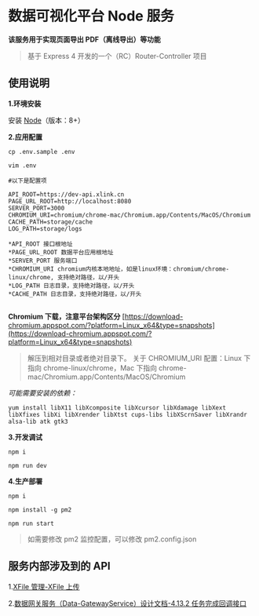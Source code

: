 # 数据可视化平台 Node 服务

**该服务用于实现页面导出 PDF（离线导出）等功能**

> 基于 Express 4 开发的一个（RC）Router-Controller 项目

## 使用说明

**1.环境安装**

安装 [Node](http://nodejs.cn/download/)（版本：8+）

**2.应用配置**

`cp .env.sample .env`

`vim .env`

```
#以下是配置项

API_ROOT=https://dev-api.xlink.cn
PAGE_URL_ROOT=http://localhost:8080
SERVER_PORT=3000
CHROMIUM_URI=chromium/chrome-mac/Chromium.app/Contents/MacOS/Chromium
CACHE_PATH=storage/cache
LOG_PATH=storage/logs

*API_ROOT 接口根地址
*PAGE_URL_ROOT 数据平台应用根地址
*SERVER_PORT 服务端口
*CHROMIUM_URI chromium内核本地地址，如是linux环境：chromium/chrome-linux/chrome, 支持绝对路径，以/开头
*LOG_PATH 日志目录，支持绝对路径，以/开头
*CACHE_PATH 日志目录，支持绝对路径，以/开头


```

**Chromium 下载，注意平台架构区分**
[https://download-chromium.appspot.com/?platform=Linux_x64&type=snapshots](https://download-chromium.appspot.com/?platform=Linux_x64&type=snapshots)

> 解压到相对目录或者绝对目录下。
> 关于 CHROMIUM_URI 配置：Linux 下指向 chrome-linux/chrome，Mac 下指向 chrome-mac/Chromium.app/Contents/MacOS/Chromium

_可能需要安装的依赖：_

```
yum install libX11 libXcomposite libXcursor libXdamage libXext libXfixes libXi libXrender libXtst cups-libs libXScrnSaver libXrandr alsa-lib atk gtk3
```

**3.开发调试**

`npm i`

`npm run dev`

**4.生产部署**

`npm i`

`npm install -g pm2`

`npm run start`

> 如需要修改 pm2 监控配置，可以修改 pm2.config.json

## 服务内部涉及到的 API

1.[XFile 管理-XFile 上传](https://docs.xlink.cn/pages/viewpage.action?pageId=4063397#XFile%E7%AE%A1%E7%90%86-XFile%E4%B8%8A%E4%BC%A0)

2.[数据网关服务（Data-GatewayService）设计文档-4.13.2 任务完成回调接口](https://docs.xlink.cn/pages/viewpage.action?pageId=27246383#id-%E6%95%B0%E6%8D%AE%E7%BD%91%E5%85%B3%E6%9C%8D%E5%8A%A1%EF%BC%88Data-GatewayService%EF%BC%89%E8%AE%BE%E8%AE%A1%E6%96%87%E6%A1%A3-4.13.2%E4%BB%BB%E5%8A%A1%E5%AE%8C%E6%88%90%E5%9B%9E%E8%B0%83%E6%8E%A5%E5%8F%A3)
